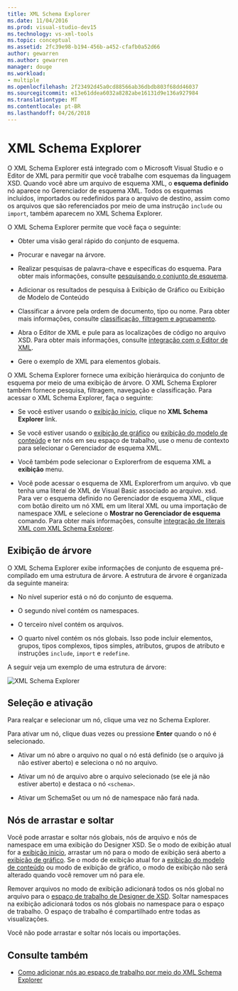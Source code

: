 ```yaml
---
title: XML Schema Explorer
ms.date: 11/04/2016
ms.prod: visual-studio-dev15
ms.technology: vs-xml-tools
ms.topic: conceptual
ms.assetid: 2fc39e98-b194-456b-a452-cfafb0a52d66
author: gewarren
ms.author: gewarren
manager: douge
ms.workload:
- multiple
ms.openlocfilehash: 2f23492d45a0cd88566ab36dbdb803f68dd46037
ms.sourcegitcommit: e13e61ddea6032a8282abe16131d9e136a927984
ms.translationtype: MT
ms.contentlocale: pt-BR
ms.lasthandoff: 04/26/2018
---
```

# <a name="xml-schema-explorer"></a>XML Schema Explorer

O XML Schema Explorer está integrado com o Microsoft Visual Studio e o Editor de XML para permitir que você trabalhe com esquemas da linguagem XSD. Quando você abre um arquivo de esquema XML, o **esquema definido** nó aparece no Gerenciador de esquema XML. Todos os esquemas incluídos, importados ou redefinidos para o arquivo de destino, assim como os arquivos que são referenciados por meio de uma instrução `include` ou `import`, também aparecem no XML Schema Explorer.

 O XML Schema Explorer permite que você faça o seguinte:

-   Obter uma visão geral rápido do conjunto de esquema.

-   Procurar e navegar na árvore.

-   Realizar pesquisas de palavra-chave e específicas do esquema. Para obter mais informações, consulte [pesquisando o conjunto de esquema](../xml-tools/searching-the-schema-set.md).

-   Adicionar os resultados de pesquisa à Exibição de Gráfico ou Exibição de Modelo de Conteúdo

-   Classificar a árvore pela ordem de documento, tipo ou nome. Para obter mais informações, consulte [classificação, filtragem e agrupamento](../xml-tools/sorting-filtering-and-grouping-xml-schema-explorer.md).

-   Abra o Editor de XML e pule para as localizações de código no arquivo XSD. Para obter mais informações, consulte [integração com o Editor de XML](../xml-tools/integration-with-xml-editor.md).

-   Gere o exemplo de XML para elementos globais.

O XML Schema Explorer fornece uma exibição hierárquica do conjunto de esquema por meio de uma exibição de árvore. O XML Schema Explorer também fornece pesquisa, filtragem, navegação e classificação. Para acessar o XML Schema Explorer, faça o seguinte:

-   Se você estiver usando o [exibição início](../xml-tools/start-view.md), clique no **XML Schema Explorer** link.

-   Se você estiver usando o [exibição de gráfico](../xml-tools/graph-view.md) ou [exibição do modelo de conteúdo](../xml-tools/content-model-view.md) e ter nós em seu espaço de trabalho, use o menu de contexto para selecionar o Gerenciador de esquema XML.

-   Você também pode selecionar o Explorerfrom de esquema XML a **exibição** menu.

-   Você pode acessar o esquema de XML Explorerfrom um arquivo. vb que tenha uma literal de XML de Visual Basic associado ao arquivo. xsd. Para ver o esquema definido no Gerenciador de esquema XML, clique com botão direito um nó XML em um literal XML ou uma importação de namespace XML e selecione o **Mostrar no Gerenciador de esquema** comando. Para obter mais informações, consulte [integração de literais XML com XML Schema Explorer](../xml-tools/integration-of-xml-literals-with-xml-schema-explorer.md).

## <a name="tree-view"></a>Exibição de árvore
 O XML Schema Explorer exibe informações de conjunto de esquema pré-compilado em uma estrutura de árvore. A estrutura de árvore é organizada da seguinte maneira:

-   No nível superior está o nó do conjunto de esquema.

-   O segundo nível contém os namespaces.

-   O terceiro nível contém os arquivos.

-   O quarto nível contém os nós globais. Isso pode incluir elementos, grupos, tipos complexos, tipos simples, atributos, grupos de atributo e instruções `include`, `import` e `redefine`.

A seguir veja um exemplo de uma estrutura de árvore:

![XML Schema Explorer](../xml-tools/media/xmlschemaexplorer.gif "XMLSchemaExplorer")

## <a name="selection-and-activation"></a>Seleção e ativação
 Para realçar e selecionar um nó, clique uma vez no Schema Explorer.

 Para ativar um nó, clique duas vezes ou pressione **Enter** quando o nó é selecionado.

-   Ativar um nó abre o arquivo no qual o nó está definido (se o arquivo já não estiver aberto) e seleciona o nó no arquivo.

-   Ativar um nó de arquivo abre o arquivo selecionado (se ele já não estiver aberto) e destaca o nó `<schema>`.

-   Ativar um SchemaSet ou um nó de namespace não fará nada.

## <a name="draging-and-dropping-nodes"></a>Nós de arrastar e soltar
 Você pode arrastar e soltar nós globais, nós de arquivo e nós de namespace em uma exibição do Designer XSD. Se o modo de exibição atual for a [exibição início](../xml-tools/start-view.md), arrastar um nó para o modo de exibição será aberto a [exibição de gráfico](../xml-tools/graph-view.md). Se o modo de exibição atual for a [exibição do modelo de conteúdo](../xml-tools/content-model-view.md) ou modo de exibição de gráfico, o modo de exibição não será alterado quando você remover um nó para ele.

 Remover arquivos no modo de exibição adicionará todos os nós global no arquivo para o [espaço de trabalho de Designer de XSD](../xml-tools/xml-schema-designer-workspace.md). Soltar namespaces na exibição adicionará todos os nós globais no namespace para o espaço de trabalho. O espaço de trabalho é compartilhado entre todas as visualizações.

 Você não pode arrastar e soltar nós locais ou importações.

## <a name="see-also"></a>Consulte também

- [Como adicionar nós ao espaço de trabalho por meio do XML Schema Explorer](../xml-tools/how-to-add-nodes-to-the-workspace-from-the-xml-schema-explorer.md)